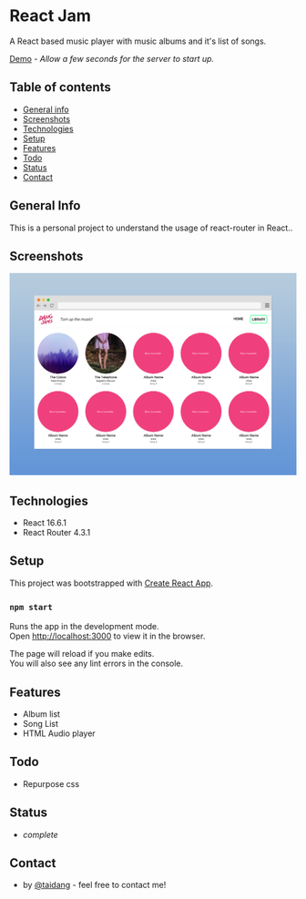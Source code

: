 # React Jam

A React based music player with music albums and it's list of songs.

[Demo](https://react-jam-music-player.herokuapp.com/) - _Allow a few seconds for the server to start up._

## Table of contents

- [General info](#general-info)
- [Screenshots](#screenshots)
- [Technologies](#technologies)
- [Setup](#setup)
- [Features](#features)
- [Todo](#todo)
- [Status](#status)
- [Contact](#contact)

## General Info

This is a personal project to understand the usage of react-router in React..

## Screenshots

![Project Screenshot](./public/screenshot-project.png)

## Technologies

- React 16.6.1
- React Router 4.3.1

## Setup

This project was bootstrapped with [Create React App](https://github.com/facebook/create-react-app).

### `npm start`

Runs the app in the development mode.<br>
Open [http://localhost:3000](http://localhost:3000) to view it in the browser.

The page will reload if you make edits.<br>
You will also see any lint errors in the console.

## Features

- Album list
- Song List
- HTML Audio player

## Todo

- Repurpose css

## Status

- _complete_

## Contact

- by [@taidang](https://dangarts.com) - feel free to contact me!
